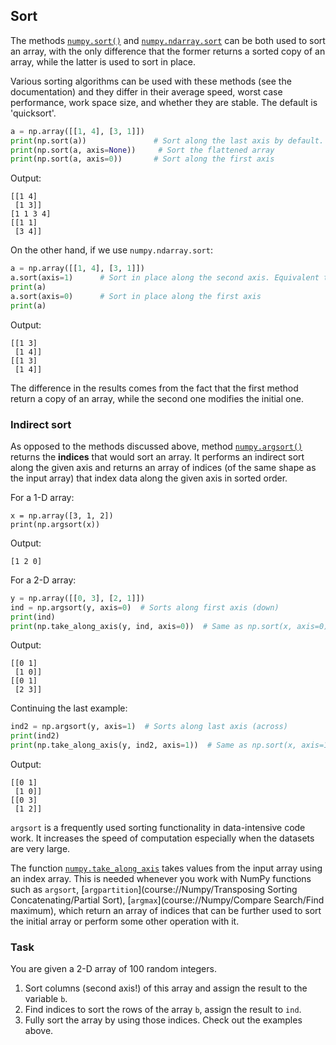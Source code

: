 ## Sort

The methods [`numpy.sort()`](https://numpy.org/doc/stable/reference/generated/numpy.sort.html?highlight=sort#numpy.sort) 
and [`numpy.ndarray.sort`](https://numpy.org/doc/stable/reference/generated/numpy.ndarray.sort.html#numpy.ndarray.sort) can be both used to sort an array, with 
the only difference that the former returns a sorted copy of an array, while the latter is used 
to sort in place.

<div class="hint">Various sorting algorithms can be used with these methods (see the documentation) and they differ in 
their average speed, worst case performance, work space size, and whether they are stable.
The default is 'quicksort'.</div> 

```python
a = np.array([[1, 4], [3, 1]])
print(np.sort(a))               # Sort along the last axis by default. Returns a copy!
print(np.sort(a, axis=None))     # Sort the flattened array
print(np.sort(a, axis=0))       # Sort along the first axis
```
Output:
```text
[[1 4]      
 [1 3]]
[1 1 3 4]  
[[1 1]      
 [3 4]]
```
On the other hand, if we use `numpy.ndarray.sort`:
```python
a = np.array([[1, 4], [3, 1]])
a.sort(axis=1)      # Sort in place along the second axis. Equivalent to `a.sort()`
print(a)
a.sort(axis=0)      # Sort in place along the first axis
print(a)
```
Output:
```text
[[1 3]
 [1 4]]
[[1 3]
 [1 4]]
```
The difference in the results comes from the fact that the first method return a copy of an array, while
the second one modifies the initial one.

### Indirect sort
As opposed to the methods discussed above, method [`numpy.argsort()`](https://numpy.org/doc/stable/reference/generated/numpy.argsort.html#numpy.argsort) returns the **indices**
that would sort an array. 
It performs an indirect sort along the given axis and returns an array of indices (of the 
same shape as the input array) that index data along the given axis in sorted order.

For a 1-D array:
```text
x = np.array([3, 1, 2])
print(np.argsort(x))
```
Output:
```text
[1 2 0]
```
For a 2-D array:
```python
y = np.array([[0, 3], [2, 1]])
ind = np.argsort(y, axis=0)  # Sorts along first axis (down)
print(ind)
print(np.take_along_axis(y, ind, axis=0))  # Same as np.sort(x, axis=0)
```
Output:
```text
[[0 1]
 [1 0]]
[[0 1]
 [2 3]]
```
Continuing the last example:
```python
ind2 = np.argsort(y, axis=1)  # Sorts along last axis (across)
print(ind2)
print(np.take_along_axis(y, ind2, axis=1))  # Same as np.sort(x, axis=1)
```
Output:
```text
[[0 1]
 [1 0]]
[[0 3]
 [1 2]]
```
`argsort` is a frequently used sorting functionality in data-intensive code work. It increases the speed of 
computation especially when the datasets are very large.

The function [`numpy.take_along_axis`](https://numpy.org/doc/stable/reference/generated/numpy.take_along_axis.html)
takes values from the input array using an index array. This is needed whenever you
work with NumPy functions such as `argsort`, [`argpartition`](course://Numpy/Transposing Sorting Concatenating/Partial Sort), [`argmax`](course://Numpy/Compare Search/Find maximum), which 
return an array of indices that can be further used to sort the initial array or perform some other operation
with it.

### Task
You are given a 2-D array of 100 random integers.
1. Sort columns (second axis!) of this array and assign the result to the variable `b`.
2. Find indices to sort the rows of the array `b`, assign the result to `ind`.
3. Fully sort the array by using those indices. Check out the examples above.